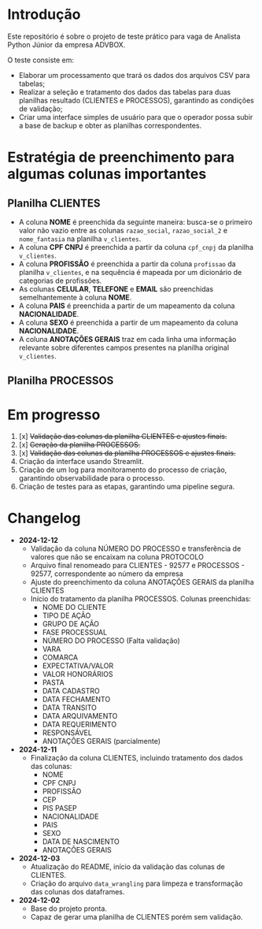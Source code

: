 # Introdução

Este repositório é sobre o projeto de teste prático para vaga de Analista Python Júnior da empresa ADVBOX.

O teste consiste em:
- Elaborar um processamento que trará os dados dos arquivos CSV para tabelas;
- Realizar a seleção e tratamento dos dados das tabelas para duas planilhas resultado (CLIENTES e PROCESSOS), garantindo as condições de validação;
- Criar uma interface simples de usuário para que o operador possa subir a base de backup e obter as planilhas correspondentes.

# Estratégia de preenchimento para algumas colunas importantes

## Planilha CLIENTES
- A coluna **NOME** é preenchida da seguinte maneira: busca-se o primeiro valor não vazio entre as colunas `razao_social`, `razao_social_2` e `nome_fantasia` na planilha `v_clientes`.
- A coluna **CPF CNPJ** é preenchida a partir da coluna `cpf_cnpj` da planilha `v_clientes`.
- A coluna **PROFISSÃO** é preenchida a partir da coluna `profissao` da planilha `v_clientes`, e na sequência é mapeada por um dicionário de categorias de profissões.
- As colunas **CELULAR**, **TELEFONE** e **EMAIL** são preenchidas semelhantemente à coluna **NOME**.
- A coluna **PAIS** é preenchida a partir de um mapeamento da coluna **NACIONALIDADE**.
- A coluna **SEXO** é preenchida a partir de um mapeamento da coluna **NACIONALIDADE**.
- A coluna **ANOTAÇÕES GERAIS** traz em cada linha uma informação relevante sobre diferentes campos presentes na planilha original `v_clientes`.

## Planilha PROCESSOS


# Em progresso

1. [x] ~~Validação das colunas da planilha CLIENTES e ajustes finais.~~
2. [x] ~~Geração da planilha PROCESSOS.~~
3. [x] ~~Validação das colunas da planilha PROCESSOS e ajustes finais.~~
4. Criação da interface usando Streamlit.
5. Criação de um log para monitoramento do processo de criação, garantindo observabilidade para o processo.
6. Criação de testes para as etapas, garantindo uma pipeline segura.

# Changelog

- **2024-12-12**
    - Validação da coluna NÚMERO DO PROCESSO e transferência de valores que não se encaixam na coluna PROTOCOLO
    - Arquivo final renomeado para CLIENTES - 92577 e PROCESSOS - 92577, correspondente ao número da empresa
    - Ajuste do preenchimento da coluna ANOTAÇÕES GERAIS da planilha CLIENTES
    - Início do tratamento da planilha PROCESSOS. Colunas preenchidas:
        - NOME DO CLIENTE
        - TIPO DE AÇÃO
        - GRUPO DE AÇÃO
        - FASE PROCESSUAL
        - NÚMERO DO PROCESSO (Falta validação)
        - VARA
        - COMARCA
        - EXPECTATIVA/VALOR
        - VALOR HONORÁRIOS
        - PASTA
        - DATA CADASTRO
        - DATA FECHAMENTO
        - DATA TRANSITO
        - DATA ARQUIVAMENTO
        - DATA REQUERIMENTO
        - RESPONSÁVEL
        - ANOTAÇÕES GERAIS (parcialmente)
- **2024-12-11**
    - Finalização da coluna CLIENTES, incluindo tratamento dos dados das colunas:
        - NOME
        - CPF CNPJ
        - PROFISSÃO
        - CEP
        - PIS PASEP
        - NACIONALIDADE
        - PAIS
        - SEXO
        - DATA DE NASCIMENTO
        - ANOTAÇÕES GERAIS
- **2024-12-03**
    - Atualização do README, início da validação das colunas de CLIENTES.
    - Criação do arquivo `data_wrangling` para limpeza e transformação das colunas dos dataframes.
- **2024-12-02**
    - Base do projeto pronta.
    - Capaz de gerar uma planilha de CLIENTES porém sem validação.





